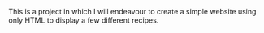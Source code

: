 This is a project in which I will endeavour to create a simple website using only HTML to display a few different recipes.